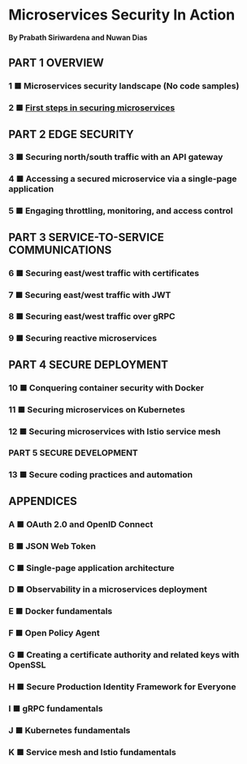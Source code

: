 # Microservices Security In Action
**By Prabath Siriwardena and Nuwan Dias**

## PART 1 OVERVIEW 
### 1 ■ Microservices security landscape (No code samples)
### 2 ■ [First steps in securing microservices](sample02)
## PART 2 EDGE SECURITY 
### 3 ■ Securing north/south traffic with an API gateway
### 4 ■ Accessing a secured microservice via a single-page application
### 5 ■ Engaging throttling, monitoring, and access control
## PART 3 SERVICE-TO-SERVICE COMMUNICATIONS 
### 6 ■ Securing east/west traffic with certificates 
### 7 ■ Securing east/west traffic with JWT 
### 8 ■ Securing east/west traffic over gRPC
### 9 ■ Securing reactive microservices
## PART 4 SECURE DEPLOYMENT 
### 10 ■ Conquering container security with Docker
### 11 ■ Securing microservices on Kubernetes
### 12 ■ Securing microservices with Istio service mesh
### PART 5 SECURE DEVELOPMENT 
### 13 ■ Secure coding practices and automation
## APPENDICES
### A ■ OAuth 2.0 and OpenID Connect 
### B ■ JSON Web Token 
### C ■ Single-page application architecture 
### D ■ Observability in a microservices deployment 
### E ■ Docker fundamentals 
### F ■ Open Policy Agent 
### G ■ Creating a certificate authority and related keys with OpenSSL 
### H ■ Secure Production Identity Framework for Everyone 
### I ■ gRPC fundamentals 
### J ■ Kubernetes fundamentals 
### K ■ Service mesh and Istio fundamentals 

